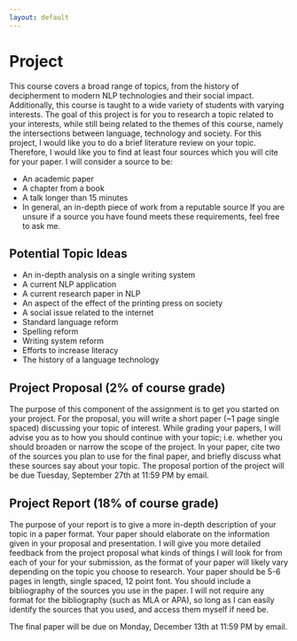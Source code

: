 ```yaml
---
layout: default
---
```


# Project

This course covers a broad range of topics, from the history of decipherment to modern NLP technologies and their social impact.
Additionally, this course is taught to a wide variety of students with varying interests.
The goal of this project is for you to research a topic related to your interests, 
while still being related to the themes of this course, namely the intersections between language, technology and society.
For this project, I would like you to do a brief literature review on your topic.
Therefore, I would like you to find at least four sources which you will cite for your paper.
I will consider a source to be:
* An academic paper
* A chapter from a book
* A talk longer than 15 minutes
* In general, an in-depth piece of work from a reputable source
If you are unsure if a source you have found meets these requirements, feel free to ask me.

## Potential Topic Ideas

* An in-depth analysis on a single writing system
* A current NLP application
* A current research paper in NLP
* An aspect of the effect of the printing press on society
* A social issue related to the internet
* Standard language reform
* Spelling reform
* Writing system reform
* Efforts to increase literacy
* The history of a language technology

## Project Proposal (2% of course grade)

The purpose of this component of the assignment is to get you started on your project. 
For the proposal, you will write a short paper (~1 page single spaced) discussing your topic of interest. 
While grading your papers, I will advise you as to how you should continue with your topic; i.e. whether you should broaden or narrow the scope of the project.
In your paper, cite two of the sources you plan to use for the final paper, and briefly discuss what these sources say about your topic.
The proposal portion of the project will be due Tuesday, September 27th at 11:59 PM by email.


## Project Report (18% of course grade)

The purpose of your report is to give a more in-depth description of your topic in a paper format. 
Your paper should elaborate on the information given in your proposal and presentation. 
I will give you more detailed feedback from the project proposal what kinds of things I will look for from each of your for your submission, 
as the format of your paper will likely vary depending on the topic you choose to research.
Your paper should be 5-6 pages in length, single spaced, 12 point font.
You should include a bibliography of the sources you use in the paper.
I will not require any format for the bibliography (such as MLA or APA), 
so long as I can easily identify the sources that you used, and access them myself if need be.

The final paper will be due on Monday, December 13th at 11:59 PM by email.
